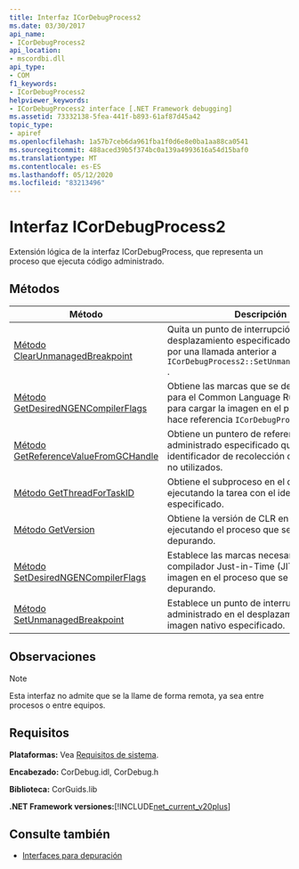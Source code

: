 ```yaml
---
title: Interfaz ICorDebugProcess2
ms.date: 03/30/2017
api_name:
- ICorDebugProcess2
api_location:
- mscordbi.dll
api_type:
- COM
f1_keywords:
- ICorDebugProcess2
helpviewer_keywords:
- ICorDebugProcess2 interface [.NET Framework debugging]
ms.assetid: 73332138-5fea-441f-b893-61af87d45a42
topic_type:
- apiref
ms.openlocfilehash: 1a57b7ceb6da961fba1f0d6e8e0ba1aa88ca0541
ms.sourcegitcommit: 488aced39b5f374bc0a139a4993616a54d15baf0
ms.translationtype: MT
ms.contentlocale: es-ES
ms.lasthandoff: 05/12/2020
ms.locfileid: "83213496"
---
```

# <a name="icordebugprocess2-interface"></a>Interfaz ICorDebugProcess2
Extensión lógica de la interfaz ICorDebugProcess, que representa un proceso que ejecuta código administrado.  
  
## <a name="methods"></a>Métodos  
  
|Método|Descripción|  
|------------|-----------------|  
|[Método ClearUnmanagedBreakpoint](icordebugprocess2-clearunmanagedbreakpoint-method.md)|Quita un punto de interrupción en el desplazamiento especificado establecido por una llamada anterior a `ICorDebugProcess2::SetUnmanagedBreakpoint` .|  
|[Método GetDesiredNGENCompilerFlags](icordebugprocess2-getdesiredngencompilerflags-method.md)|Obtiene las marcas que se deben establecer para el Common Language Runtime (CLR) para cargar la imagen en el proceso al que hace referencia `ICorDebugProcess2` .|  
|[Método GetReferenceValueFromGCHandle](icordebugprocess2-getreferencevaluefromgchandle-method.md)|Obtiene un puntero de referencia al objeto administrado especificado que tiene un identificador de recolección de elementos no utilizados.|  
|[Método GetThreadForTaskID](icordebugprocess2-getthreadfortaskid-method.md)|Obtiene el subproceso en el que se está ejecutando la tarea con el identificador especificado.|  
|[Método GetVersion](icordebugprocess2-getversion-method.md)|Obtiene la versión de CLR en la que se está ejecutando el proceso que se está depurando.|  
|[Método SetDesiredNGENCompilerFlags](icordebugprocess2-setdesiredngencompilerflags-method.md)|Establece las marcas necesarias para que el compilador Just-in-Time (JIT) cargue una imagen en el proceso que se está depurando.|  
|[Método SetUnmanagedBreakpoint](icordebugprocess2-setunmanagedbreakpoint-method.md)|Establece un punto de interrupción no administrado en el desplazamiento de imagen nativo especificado.|  
  
## <a name="remarks"></a>Observaciones  
  
> [!NOTE]
> Esta interfaz no admite que se la llame de forma remota, ya sea entre procesos o entre equipos.  
  
## <a name="requirements"></a>Requisitos  
 **Plataformas:** Vea [Requisitos de sistema](../../get-started/system-requirements.md).  
  
 **Encabezado:** CorDebug.idl, CorDebug.h  
  
 **Biblioteca:** CorGuids.lib  
  
 **.NET Framework versiones:**[!INCLUDE[net_current_v20plus](../../../../includes/net-current-v20plus-md.md)]  
  
## <a name="see-also"></a>Consulte también

- [Interfaces para depuración](debugging-interfaces.md)
